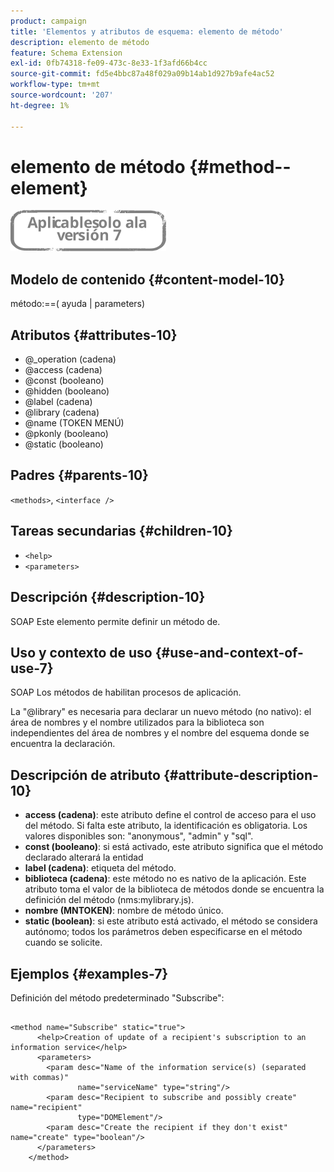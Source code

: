 ```yaml
---
product: campaign
title: 'Elementos y atributos de esquema: elemento de método'
description: elemento de método
feature: Schema Extension
exl-id: 0fb74318-fe09-473c-8e33-1f3afd66b4cc
source-git-commit: fd5e4bbc87a48f029a09b14ab1d927b9afe4ac52
workflow-type: tm+mt
source-wordcount: '207'
ht-degree: 1%

---
```


# elemento de método {#method--element}

![](../../../assets/v7-only.svg)

## Modelo de contenido {#content-model-10}

método:==( ayuda | parameters)

## Atributos {#attributes-10}

* @_operation (cadena)
* @access (cadena)
* @const (booleano)
* @hidden (booleano)
* @label (cadena)
* @library (cadena)
* @name (TOKEN MENÚ)
* @pkonly (booleano)
* @static (booleano)

## Padres {#parents-10}

`<methods>`, `<interface />`

## Tareas secundarias {#children-10}

* `<help>`
* `<parameters>`

## Descripción {#description-10}

SOAP Este elemento permite definir un método de.

## Uso y contexto de uso {#use-and-context-of-use-7}

SOAP Los métodos de habilitan procesos de aplicación.

La &quot;@library&quot; es necesaria para declarar un nuevo método (no nativo): el área de nombres y el nombre utilizados para la biblioteca son independientes del área de nombres y el nombre del esquema donde se encuentra la declaración.

## Descripción de atributo {#attribute-description-10}

* **access (cadena)**: este atributo define el control de acceso para el uso del método. Si falta este atributo, la identificación es obligatoria. Los valores disponibles son: &quot;anonymous&quot;, &quot;admin&quot; y &quot;sql&quot;.
* **const (booleano)**: si está activado, este atributo significa que el método declarado alterará la entidad
* **label (cadena)**: etiqueta del método.
* **biblioteca (cadena)**: este método no es nativo de la aplicación. Este atributo toma el valor de la biblioteca de métodos donde se encuentra la definición del método (nms:mylibrary.js).
* **nombre (MNTOKEN)**: nombre de método único.
* **static (boolean)**: si este atributo está activado, el método se considera autónomo; todos los parámetros deben especificarse en el método cuando se solicite.

## Ejemplos {#examples-7}

Definición del método predeterminado &quot;Subscribe&quot;:

```
 
<method name="Subscribe" static="true">
      <help>Creation of update of a recipient's subscription to an information service</help>
      <parameters>
        <param desc="Name of the information service(s) (separated with commas)"
               name="serviceName" type="string"/>
        <param desc="Recipient to subscribe and possibly create" name="recipient"
               type="DOMElement"/>
        <param desc="Create the recipient if they don't exist" name="create" type="boolean"/>
      </parameters>     
    </method>
```
